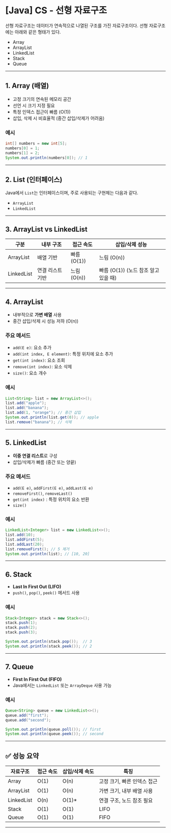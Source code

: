 # [Java] CS - 선형 자료구조

선형 자료구조는 데이터가 연속적으로 나열된 구조를 가진 자료구조이다.
선형 자료구조에는 아래와 같은 형태가 있다.

- Array
- ArrayList
- LinkedList
- Stack
- Queue

---

## 1. Array (배열)

- 고정 크기의 연속된 메모리 공간
- 선언 시 크기 지정 필요
- 특정 인덱스 접근이 빠름 (O(1))
- 삽입, 삭제 시 비효율적 (중간 삽입/삭제가 어려움)

### 예시

```java
int[] numbers = new int[5];
numbers[0] = 1;
numbers[1] = 2;
System.out.println(numbers[0]); // 1
```

---

## 2. List (인터페이스)

Java에서 `List`는 인터페이스이며, 주로 사용되는 구현체는 다음과 같다.

- `ArrayList`
- `LinkedList`

---

## 3. ArrayList vs LinkedList

| 구분        | 내부 구조     | 접근 속도 | 삽입/삭제 성능 |
|-------------|----------------|------------|----------------|
| ArrayList   | 배열 기반      | 빠름 (O(1)) | 느림 (O(n))    |
| LinkedList  | 연결 리스트 기반 | 느림 (O(n)) | 빠름 (O(1)) (노드 참조 알고 있을 때)

---

## 4. ArrayList

- 내부적으로 **가변 배열** 사용
- 중간 삽입/삭제 시 성능 저하 (O(n))

### 주요 메서드

- `add(E e)`: 요소 추가
- `add(int index, E element)`: 특정 위치에 요소 추가
- `get(int index)`: 요소 조회
- `remove(int index)`: 요소 삭제
- `size()`: 요소 개수

### 예시

```java
List<String> list = new ArrayList<>();
list.add("apple");
list.add("banana");
list.add(1, "orange"); // 중간 삽입
System.out.println(list.get(0)); // apple
list.remove("banana"); // 삭제
```

---

## 5. LinkedList

- **이중 연결 리스트**로 구성
- 삽입/삭제가 빠름 (중간 또는 양끝)

### 주요 메서드

- `add(E e)`, `addFirst(E e)`, `addLast(E e)`
- `removeFirst()`, `removeLast()`
- `get(int index)` :  특정 위치의 요소 반환
- `size()`

### 예시

```java
LinkedList<Integer> list = new LinkedList<>();
list.add(10);
list.addFirst(5);
list.addLast(20);
list.removeFirst(); // 5 제거
System.out.println(list); // [10, 20]
```

---

## 6. Stack

- **Last In First Out (LIFO)**
- `push()`, `pop()`, `peek()` 메서드 사용

### 예시

```java
Stack<Integer> stack = new Stack<>();
stack.push(1);
stack.push(2);
stack.push(3);

System.out.println(stack.pop());  // 3
System.out.println(stack.peek()); // 2
```

---

## 7. Queue

- **First In First Out (FIFO)**
- Java에서는 `LinkedList` 또는 `ArrayDeque` 사용 가능

### 예시

```java
Queue<String> queue = new LinkedList<>();
queue.add("first");
queue.add("second");

System.out.println(queue.poll()); // first
System.out.println(queue.peek()); // second
```

---

## ✅ 성능 요약

| 자료구조    | 접근 속도 | 삽입/삭제 속도 | 특징                         |
|-------------|------------|----------------|------------------------------|
| Array       | O(1)       | O(n)           | 고정 크기, 빠른 인덱스 접근 |
| ArrayList   | O(1)       | O(n)           | 가변 크기, 내부 배열 사용    |
| LinkedList  | O(n)       | O(1)\*         | 연결 구조, 노드 참조 필요   |
| Stack       | O(1)       | O(1)           | LIFO                         |
| Queue       | O(1)       | O(1)           | FIFO                         |

---

